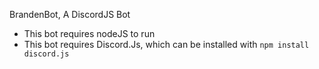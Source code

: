 BrandenBot, A DiscordJS Bot

- This bot requires nodeJS to run
- This bot requires Discord.Js, which can be installed with ``npm install discord.js``